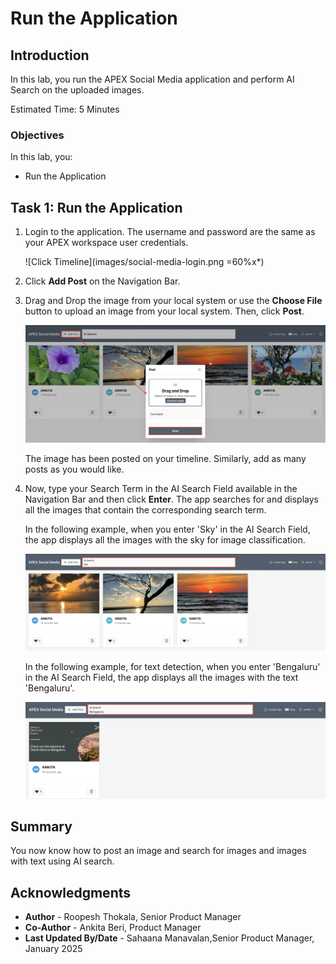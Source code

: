 # Run the Application

## Introduction

In this lab, you run the APEX Social Media application and perform AI Search on the uploaded images.

Estimated Time: 5 Minutes

### Objectives

In this lab, you:

- Run the Application

## Task 1: Run the Application

1. Login to the application. The username and password are the same as your APEX workspace user credentials.

    ![Click Timeline](images/social-media-login.png =60%x*)

2. Click **Add Post** on the Navigation Bar.

3. Drag and Drop the image from your local system or use the **Choose File** button to upload an image from your local system. Then, click **Post**.

    ![Click Timeline](images/add-post.png " ")

    The image has been posted on your timeline. Similarly, add as many posts as you would like.

4. Now, type your Search Term in the AI Search Field available in the Navigation Bar and then click **Enter**. The app searches for and displays all the images that contain the corresponding search term.

    In the following example, when you enter 'Sky' in the AI Search Field, the app displays all the images with the sky for image classification.

    ![Click Timeline](images/img-class.png " ")

    In the following example, for text detection, when you enter 'Bengaluru' in the AI Search Field, the app displays all the images with the text 'Bengaluru'.

    ![Click Timeline](images/text-detect.png " ")

## Summary

You now know how to post an image and search for images and images with text using AI search.

## Acknowledgments

- **Author** - Roopesh Thokala, Senior Product Manager
- **Co-Author** - Ankita Beri, Product Manager
- **Last Updated By/Date** - Sahaana Manavalan,Senior Product Manager, January 2025
